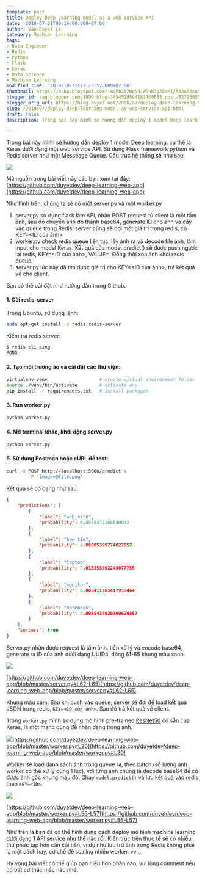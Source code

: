 ```yaml
---
template: post
title: Deploy Deep Learning model as a web service API
date: '2018-07-21T00:16:00.000+07:00'
author: Van-Duyet Le
category: Machine Learning
tags:
- Data Engineer
- Redis
- Python
- Flask
- Keras
- Data Science
- Machine Learning
modified_time: '2018-10-31T23:23:57.689+07:00'
thumbnail: https://3.bp.blogspot.com/-msPb3Y2WcN8/W9nW7gASaMI/AAAAAAAA04w/P9xEh3pGAN8pRsJmaTgFHqssjUToQHo3wCLcBGAs/s1080/deep-learning-web-app.png
blogger_id: tag:blogger.com,1999:blog-3454518094181460838.post-5279585737995825038
blogger_orig_url: https://blog.duyet.net/2018/07/deploy-deep-learning-model-as-web-service-api.html
slug: /2018/07/deploy-deep-learning-model-as-web-service-api.html
draft: false
description: Trong bài này mình sẽ hướng dẫn deploy 1 model Deep learning, cụ thể là Keras dưới dạng một web service API. Sử dụng Flask framework python và Redis server như một Messeage Queue.

---
```



Trong bài này mình sẽ hướng dẫn deploy 1 model Deep learning, cụ thể là Keras dưới dạng một web service API. Sử dụng Flask framework python và Redis server như một Messeage Queue. Cấu trúc hệ thống sẽ như sau:


![](https://3.bp.blogspot.com/-msPb3Y2WcN8/W9nW7gASaMI/AAAAAAAA04w/P9xEh3pGAN8pRsJmaTgFHqssjUToQHo3wCLcBGAs/s640/deep-learning-web-app.png)


<!-- more -->

Mã nguồn trong bài viết này các bạn xem tại đây: [https://github.com/duyetdev/deep-learning-web-app](https://github.com/duyetdev/deep-learning-web-app)

Như hình trên, chúng ta sẽ có một server.py và một worker.py

1. server.py sử dụng flask làm API, nhận POST request từ client là một tấm ảnh, sau đó chuyển ảnh đó thành base64, generate ID cho ảnh và đẩy vào queue trong Redis.
server cũng sẽ đợi một giá trị trong redis, có KEY=<ID của ảnh> 
2. worker.py check redis queue liên tục, lấy ảnh ra và decode file ảnh, làm input cho model Keras. Kết quả của model predict() sẽ được push ngược lại redis, KEY=<ID của ảnh>, VALUE=<predict output>. Đồng thời xóa ảnh khỏi redis queue.
3. server.py lúc này đã tìm được giá trị cho KEY=<ID của ảnh>, trả kết quả về cho client.

Bạn có thể cài đặt như hướng dẫn trong Github.

#### 1. Cài redis-server
Trong Ubuntu, sử dụng lệnh:

```sh
sudo apt-get install -y redis redis-server
```

Kiểm tra redis server:

```bash
$ redis-cli ping
PONG
```

#### 2. Tạo môi trường ảo và cài đặt các thư viện:

```sh
virtualenv venv                   # create virtual environment folder
source ./venv/bin/activate        # activate env
pip install -r requirements.txt   # install packages
```

#### 3. Run worker.py

```sh
python worker.py
```

#### 4. Mở terminal khác, khởi động server.py

```sh
python server.py
```

#### 5. Sử dụng Postman hoặc cURL để test:

```sh
curl -X POST http://localhost:5000/predict \
        -F 'image=@file.png'
```

Kết quả sẽ có dạng như sau:

```json
{
    "predictions": [
        {
            "label": "web_site",
            "probability": 0.8858472108840942
        },
        {
            "label": "bow_tie",
            "probability": 0.06905359774827957
        },
        {
            "label": "laptop",
            "probability": 0.015353902243077755
        },
        {
            "label": "monitor",
            "probability": 0.005411265417933464
        },
        {
            "label": "notebook",
            "probability": 0.0035434039309620857
        }
    ],
    "success": true
}
```

Server.py nhận được request là tấm ảnh, tiền xử lý và encode base64, generate ra ID của ảnh dưới dạng UUID4, dòng 61-65 khung màu xanh.

[![](https://2.bp.blogspot.com/-VcF18CjXrN8/W1IT6IMiVnI/AAAAAAAAxZk/KoVMaBpI2kIpH9wMZR2yyY6Ua0kZKhLOgCLcBGAs/s1600/p2.PNG)](https://github.com/duyetdev/deep-learning-web-app/blob/master/server.py#L62-L65)

[https://github.com/duyetdev/deep-learning-web-app/blob/master/server.py#L62-L65](https://github.com/duyetdev/deep-learning-web-app/blob/master/server.py#L62-L65)

Khung màu cam: Sau khi push vào queue, server sẽ đợi để load kết quả JSON trong redis, `KEY=<ID của ảnh>`. Sau đó trả kết quả về client.

Trong `worker.py` mình sử dụng mô hình pre-trained [ResNet50](https://keras.io/applications/#resnet50) có sẵn của Keras, là một mạng dùng để nhận dạng trong ảnh.

[![](https://2.bp.blogspot.com/-sY7FkoETCwE/W1ISXjDWZDI/AAAAAAAAxZY/fWLlDgMBsYUqbdq2P9S1S6-IPk50ZExmQCLcBGAs/s1600/p1.PNG)](https://github.com/duyetdev/deep-learning-web-app/blob/master/worker.py#L20)[https://github.com/duyetdev/deep-learning-web-app/blob/master/worker.py#L20](https://github.com/duyetdev/deep-learning-web-app/blob/master/worker.py#L20)


Worker sẽ load danh sách ảnh trong queue ra, theo batch (số lượng ảnh worker có thể xử lý dùng 1 lúc), với từng ảnh chúng ta decode base64 để có được ảnh gốc khung màu đỏ. Chạy `model.predict()` và lưu kết quả vào redis theo `KEY=<ID>`.

[![](https://3.bp.blogspot.com/-SggMg0bZpc0/W1IV6zx-EoI/AAAAAAAAxZw/UzLguNzjCcUoeOS-BaqK9xwlNlkl2VoMgCLcBGAs/s1600/p3.PNG)](https://github.com/duyetdev/deep-learning-web-app/blob/master/worker.py#L56-L57)

[https://github.com/duyetdev/deep-learning-web-app/blob/master/worker.py#L56-L57](https://github.com/duyetdev/deep-learning-web-app/blob/master/worker.py#L56-L57)

Như trên là bạn đã có thể hình dung cách deploy mô hình machine learning dưới dạng 1 API service như thế nào rồi. Kiến trúc trên thực tế sẽ có nhiều thứ phức tạp hơn cần cải tiến, ví dụ như lưu trữ ảnh trong Redis không phải là một cách hay, cơ chế để scaling nhiều worker, vv...

Hy vọng bài viết có thể giúp bạn hiểu hơn phần nào, vui lòng comment nếu có bất cứ thắc mắc nào nhé.
